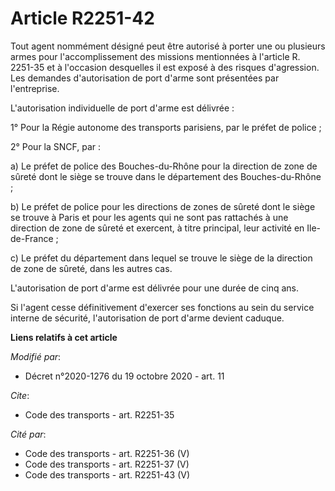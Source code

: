 # Article R2251-42

Tout agent nommément désigné peut être autorisé à porter une ou plusieurs armes pour l'accomplissement des missions
mentionnées à l'article R. 2251-35 et à l'occasion desquelles il est exposé à des risques d'agression. Les demandes
d'autorisation de port d'arme sont présentées par l'entreprise.

L'autorisation individuelle de port d'arme est délivrée :

1° Pour la Régie autonome des transports parisiens, par le préfet de police ;

2° Pour la SNCF, par :

a) Le préfet de police des Bouches-du-Rhône pour la direction de zone de sûreté dont le siège se trouve dans le département
des Bouches-du-Rhône ;

b) Le préfet de police pour les directions de zones de sûreté dont le siège se trouve à Paris et pour les agents qui ne sont
pas rattachés à une direction de zone de sûreté et exercent, à titre principal, leur activité en Ile-de-France ;

c) Le préfet du département dans lequel se trouve le siège de la direction de zone de sûreté, dans les autres cas.

L'autorisation de port d'arme est délivrée pour une durée de cinq ans.

Si l'agent cesse définitivement d'exercer ses fonctions au sein du service interne de sécurité, l'autorisation de port d'arme
devient caduque.

**Liens relatifs à cet article**

_Modifié par_:

  - Décret n°2020-1276 du 19 octobre 2020 - art. 11

_Cite_:

  - Code des transports - art. R2251-35

_Cité par_:

  - Code des transports - art. R2251-36 (V)
  - Code des transports - art. R2251-37 (V)
  - Code des transports - art. R2251-43 (V)
